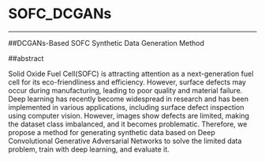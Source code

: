 # SOFC_DCGANs

---
##DCGANs-Based SOFC Synthetic Data Generation Method

##abstract

Solid Oxide Fuel Cell(SOFC) is attracting attention as a next-generation fuel cell for its eco-friendliness and efficiency.
However, surface defects may occur during manufacturing, leading to poor quality and material failure. Deep learning has
recently become widespread in research and has been implemented in various applications, including surface defect inspection
using computer vision. However, images show defects are limited, making the dataset class imbalanced, and it becomes
problematic. Therefore, we propose a method for generating synthetic data based on Deep Convolutional Generative Adversarial
Networks to solve the limited data problem, train with deep learning, and evaluate it.
